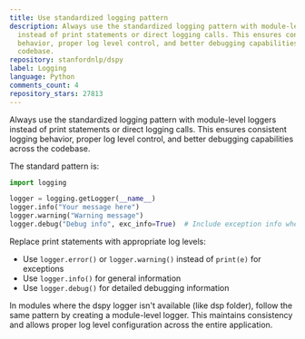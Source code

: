 ```yaml
---
title: Use standardized logging pattern
description: Always use the standardized logging pattern with module-level loggers
  instead of print statements or direct logging calls. This ensures consistent logging
  behavior, proper log level control, and better debugging capabilities across the
  codebase.
repository: stanfordnlp/dspy
label: Logging
language: Python
comments_count: 4
repository_stars: 27813
---
```


Always use the standardized logging pattern with module-level loggers instead of print statements or direct logging calls. This ensures consistent logging behavior, proper log level control, and better debugging capabilities across the codebase.

The standard pattern is:
```python
import logging

logger = logging.getLogger(__name__)
logger.info("Your message here")
logger.warning("Warning message")
logger.debug("Debug info", exc_info=True)  # Include exception info when relevant
```

Replace print statements with appropriate log levels:
- Use `logger.error()` or `logger.warning()` instead of `print(e)` for exceptions
- Use `logger.info()` for general information
- Use `logger.debug()` for detailed debugging information

In modules where the dspy logger isn't available (like dsp folder), follow the same pattern by creating a module-level logger. This maintains consistency and allows proper log level configuration across the entire application.